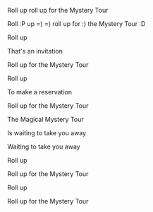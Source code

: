 Roll up roll up for the Mystery Tour

Roll :P up =) =) roll up for :) the Mystery Tour :D

Roll up

That's an invitation

Roll up for the Mystery Tour

Roll up

To make a reservation

Roll up for the Mystery Tour

The Magical Mystery Tour

Is waiting to take you away

Waiting to take you away

Roll up

Roll up for the Mystery Tour

Roll up

Roll up for the Mystery Tour
